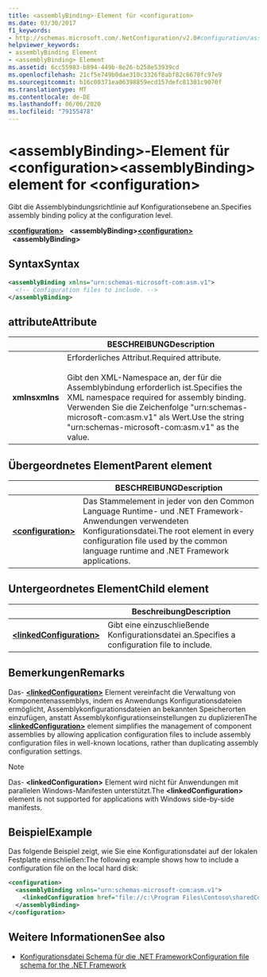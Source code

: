 ```yaml
---
title: <assemblyBinding>-Element für <configuration>
ms.date: 03/30/2017
f1_keywords:
- http://schemas.microsoft.com/.NetConfiguration/v2.0#configuration/assemblyBinding
helpviewer_keywords:
- assemblyBinding Element
- <assemblyBinding> Element
ms.assetid: 6cc55983-b894-449b-8e26-b258e53939cd
ms.openlocfilehash: 21cf5e749b0dae310c3326f8abf82c6678fc97e9
ms.sourcegitcommit: b16c00371ea06398859ecd157defc81301c9070f
ms.translationtype: MT
ms.contentlocale: de-DE
ms.lasthandoff: 06/06/2020
ms.locfileid: "79155478"
---
```

# <a name="assemblybinding-element-for-configuration"></a><span data-ttu-id="f2cd2-102">\<assemblyBinding>-Element für \<configuration></span><span class="sxs-lookup"><span data-stu-id="f2cd2-102">\<assemblyBinding> element for \<configuration></span></span>

<span data-ttu-id="f2cd2-103">Gibt die Assemblybindungsrichtlinie auf Konfigurationsebene an.</span><span class="sxs-lookup"><span data-stu-id="f2cd2-103">Specifies assembly binding policy at the configuration level.</span></span>

<span data-ttu-id="f2cd2-104">[**\<configuration>**](configuration-element.md) &nbsp;&nbsp;**\<assemblyBinding>**</span><span class="sxs-lookup"><span data-stu-id="f2cd2-104">[**\<configuration>**](configuration-element.md) &nbsp;&nbsp;**\<assemblyBinding>**</span></span>

## <a name="syntax"></a><span data-ttu-id="f2cd2-105">Syntax</span><span class="sxs-lookup"><span data-stu-id="f2cd2-105">Syntax</span></span>

```xml
<assemblyBinding xmlns="urn:schemas-microsoft-com:asm.v1">
  <!-- Configuration files to include. -->
</assemblyBinding>
```

## <a name="attribute"></a><span data-ttu-id="f2cd2-106">attribute</span><span class="sxs-lookup"><span data-stu-id="f2cd2-106">Attribute</span></span>

|           | <span data-ttu-id="f2cd2-107">BESCHREIBUNG</span><span class="sxs-lookup"><span data-stu-id="f2cd2-107">Description</span></span> |
| --------- | ----------- |
| <span data-ttu-id="f2cd2-108">**xmlns**</span><span class="sxs-lookup"><span data-stu-id="f2cd2-108">**xmlns**</span></span> | <span data-ttu-id="f2cd2-109">Erforderliches Attribut.</span><span class="sxs-lookup"><span data-stu-id="f2cd2-109">Required attribute.</span></span><br><br><span data-ttu-id="f2cd2-110">Gibt den XML-Namespace an, der für die Assemblybindung erforderlich ist.</span><span class="sxs-lookup"><span data-stu-id="f2cd2-110">Specifies the XML namespace required for assembly binding.</span></span> <span data-ttu-id="f2cd2-111">Verwenden Sie die Zeichenfolge "urn:schemas-microsoft-com:asm.v1" als Wert.</span><span class="sxs-lookup"><span data-stu-id="f2cd2-111">Use the string "urn:schemas-microsoft-com:asm.v1" as the value.</span></span> |

## <a name="parent-element"></a><span data-ttu-id="f2cd2-112">Übergeordnetes Element</span><span class="sxs-lookup"><span data-stu-id="f2cd2-112">Parent element</span></span>

|     | <span data-ttu-id="f2cd2-113">BESCHREIBUNG</span><span class="sxs-lookup"><span data-stu-id="f2cd2-113">Description</span></span> |
| --- | ----------- |
| [**\<configuration>**](configuration-element.md) | <span data-ttu-id="f2cd2-114">Das Stammelement in jeder von den Common Language Runtime- und .NET Framework-Anwendungen verwendeten Konfigurationsdatei.</span><span class="sxs-lookup"><span data-stu-id="f2cd2-114">The root element in every configuration file used by the common language runtime and .NET Framework applications.</span></span> |

## <a name="child-element"></a><span data-ttu-id="f2cd2-115">Untergeordnetes Element</span><span class="sxs-lookup"><span data-stu-id="f2cd2-115">Child element</span></span>

|     | <span data-ttu-id="f2cd2-116">Beschreibung</span><span class="sxs-lookup"><span data-stu-id="f2cd2-116">Description</span></span> |
| --- | ----------- |
| [**\<linkedConfiguration>**](linkedconfiguration-element.md) | <span data-ttu-id="f2cd2-117">Gibt eine einzuschließende Konfigurationsdatei an.</span><span class="sxs-lookup"><span data-stu-id="f2cd2-117">Specifies a configuration file to include.</span></span> |

## <a name="remarks"></a><span data-ttu-id="f2cd2-118">Bemerkungen</span><span class="sxs-lookup"><span data-stu-id="f2cd2-118">Remarks</span></span>

<span data-ttu-id="f2cd2-119">Das- [**\<linkedConfiguration>**](linkedconfiguration-element.md) Element vereinfacht die Verwaltung von Komponentenassemblys, indem es Anwendungs Konfigurationsdateien ermöglicht, Assemblykonfigurationsdateien an bekannten Speicherorten einzufügen, anstatt Assemblykonfigurationseinstellungen zu duplizieren</span><span class="sxs-lookup"><span data-stu-id="f2cd2-119">The [**\<linkedConfiguration>**](linkedconfiguration-element.md) element simplifies the management of component assemblies by allowing application configuration files to include assembly configuration files in well-known locations, rather than duplicating assembly configuration settings.</span></span>

> [!NOTE]
> <span data-ttu-id="f2cd2-120">Das- **\<linkedConfiguration>** Element wird nicht für Anwendungen mit parallelen Windows-Manifesten unterstützt.</span><span class="sxs-lookup"><span data-stu-id="f2cd2-120">The **\<linkedConfiguration>** element is not supported for applications with Windows side-by-side manifests.</span></span>

## <a name="example"></a><span data-ttu-id="f2cd2-121">Beispiel</span><span class="sxs-lookup"><span data-stu-id="f2cd2-121">Example</span></span>

<span data-ttu-id="f2cd2-122">Das folgende Beispiel zeigt, wie Sie eine Konfigurationsdatei auf der lokalen Festplatte einschließen:</span><span class="sxs-lookup"><span data-stu-id="f2cd2-122">The following example shows how to include a configuration file on the local hard disk:</span></span>

```xml
<configuration>
  <assemblyBinding xmlns="urn:schemas-microsoft-com:asm.v1">
    <linkedConfiguration href="file://c:\Program Files\Contoso\sharedConfig.xml" />
  </assemblyBinding>
</configuration>
```

## <a name="see-also"></a><span data-ttu-id="f2cd2-123">Weitere Informationen</span><span class="sxs-lookup"><span data-stu-id="f2cd2-123">See also</span></span>

- [<span data-ttu-id="f2cd2-124">Konfigurationsdatei Schema für die .NET Framework</span><span class="sxs-lookup"><span data-stu-id="f2cd2-124">Configuration file schema for the .NET Framework</span></span>](index.md)
